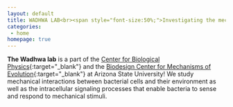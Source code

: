 ```yaml
---
layout: default
title: WADHWA LAB<br><span style="font-size:50%;">Investigating the mechanical lives of bacteria through experiments, theory, and computation</span>
categories:
 - home
homepage: true
---
```

**The Wadhwa lab** is a part of the [Center for Biological Physics](https://cbp.asu.edu/){:target="_blank"} and the [Biodesign Center for Mechanisms of Evolution](https://biodesign.asu.edu/research/centers/mechanisms-evolution){:target="_blank"} at Arizona State University! We study mechanical interactions between bacterial cells and their environment as well as the intracellular signaling processes that enable bacteria to sense and respond to mechanical stimuli.

<!-- ![Funding](/assets/images/funding.png){: width="700"} -->